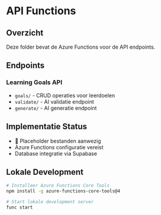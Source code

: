 # API Functions

## Overzicht
Deze folder bevat de Azure Functions voor de API endpoints.

## Endpoints

### Learning Goals API
- `goals/` - CRUD operaties voor leerdoelen
- `validate/` - AI validatie endpoint
- `generate/` - AI generatie endpoint

## Implementatie Status
- 🔄 Placeholder bestanden aanwezig
- Azure Functions configuratie vereist
- Database integratie via Supabase

## Lokale Development
```bash
# Installeer Azure Functions Core Tools
npm install -g azure-functions-core-tools@4

# Start lokale development server
func start
```